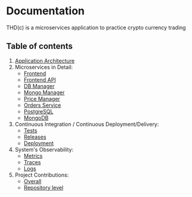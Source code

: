 # Documentation
THD(c) is a microservices application to practice crypto currency trading

## Table of contents

1. [Application Architecture](/Docs/Services/The_THDc_App.md)
2. Microservices in Detail:
    - [Frontend](/Docs/Services/Frontend.md)
    - [Frontend API](/Docs/Services/Frontend_API.md)
    - [DB Manager](/Docs/Services/DB_Manager.md)
    - [Mongo Manager](/Docs/Services/Mongo_Manager.md)
    - [Price Manager](/Docs/Services/CoinGecko_API.md)
    - [Orders Service](/Docs/Services/Order_Service.md)
    - [PostgreSQL](/Docs/Services/Postgres.md)
    - [MongoDB](/Docs/Services/Mongo.md)
3. Continuous Integration / Continuous Deployment/Delivery:
    - [Tests](/Docs/CI/README.md#tests)
    - [Releases](/Docs/CI/README.md#releases)
    - [Deployment](/Docs/CI/README.md#deployment)
4. System's Observability:
    - [Metrics](/Docs/Observability/README.md#metrics)
    - [Traces](/Docs/Observability/README.md#traces)
    - [Logs](/Docs/Observability/README.md#logs)
5. Project Contributions:
    - [Overall](/Docs/Contributions/Contributions_Overall.md)
    - [Repository level](/Docs/Contributions/Contributions_per_Repository.md)